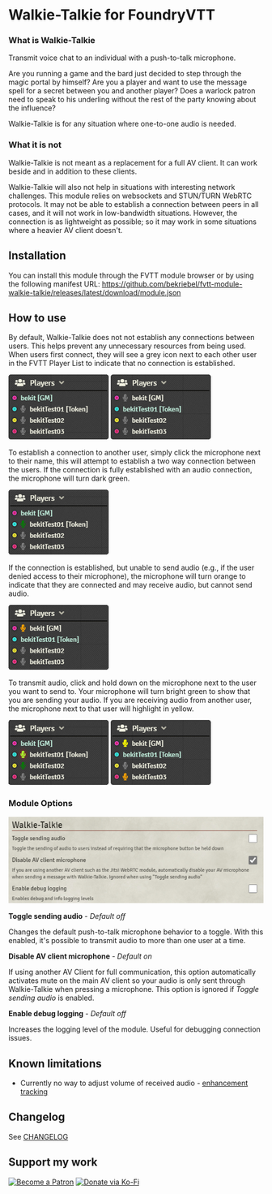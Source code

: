 # Walkie-Talkie for FoundryVTT
### **What is Walkie-Talkie**
Transmit voice chat to an individual with a push-to-talk microphone.

Are you running a game and the bard just decided to step through the magic portal by himself? Are you a player and want to use the message spell for a secret between you and another player? Does a warlock patron need to speak to his underling without the rest of the party knowing about the influence?

Walkie-Talkie is for any situation where one-to-one audio is needed.

### **What it is not**
Walkie-Talkie is not meant as a replacement for a full AV client. It can work beside and in addition to these clients.

Walkie-Talkie will also not help in situations with interesting network challenges. This module relies on websockets and STUN/TURN WebRTC protocols. It may not be able to establish a connection between peers in all cases, and it will not work in low-bandwidth situations. However, the connection is as lightweight as possible; so it may work in some situations where a heavier AV client doesn't.

## Installation
You can install this module through the FVTT module browser or by using the following manifest URL: https://github.com/bekriebel/fvtt-module-walkie-talkie/releases/latest/download/module.json

## How to use
By default, Walkie-Talkie does not not establish any connections between users. This helps prevent any unnecessary resources from being used. When users first connect, they will see a grey icon next to each other user in the FVTT Player List to indicate that no connection is established.

![example image - no connections from gm](images/example_no-connections_gm.png)
![example image - no connections from player](images/example_no-connections_player1.png)

To establish a connection to another user, simply click the microphone next to their name, this will attempt to establish a two way connection between the users. If the connection is fully established with an audio connection, the microphone will turn dark green.

![example image - gm connected to player 1 with audio](images/example_player1-connected_gm.png)

If the connection is established, but unable to send audio (e.g., if the user denied access to their microphone), the microphone will turn orange to indicate that they are connected and may receive audio, but cannot send audio.

![example image - player 1 connected to gm without audio](images/example_gm-connected-no-stream_player1.png)

To transmit audio, click and hold down on the microphone next to the user you want to send to. Your microphone will turn bright green to show that you are sending your audio. If you are receiving audio from another user, the microphone next to that user will highlight in yellow.

![example image - gm transmitting audio to player 1](images/example_broadcasting-to-player1_gm.png)
![example image - player 1 receiving audio from gm](images/example_receiving-audio-from-gm_player1.png)

### **Module Options**
![example image - module options](images/example_module-options.png)

**Toggle sending audio** - *Default off*

Changes the default push-to-talk microphone behavior to a toggle. With this enabled, it's possible to transmit audio to more than one user at a time.

**Disable AV client microphone** - *Default on*

If using another AV Client for full communication, this option automatically activates mute on the main AV client so your audio is only sent through Walkie-Talkie when pressing a microphone. This option is ignored if *Toggle sending audio* is enabled.

**Enable debug logging** - *Default off*

Increases the logging level of the module. Useful for debugging connection issues.

## Known limitations
* Currently no way to adjust volume of received audio - [enhancement tracking](https://github.com/bekriebel/fvtt-module-walkie-talkie/issues/1)

## Changelog
See [CHANGELOG](/CHANGELOG.md)

## Support my work
[![Become a Patron](https://img.shields.io/badge/support-patreon-orange.svg?logo=patreon)](https://www.patreon.com/bekit)
[![Donate via Ko-Fi](https://img.shields.io/badge/donate-ko--fi-red.svg?logo=ko-fi)](https://ko-fi.com/bekit)